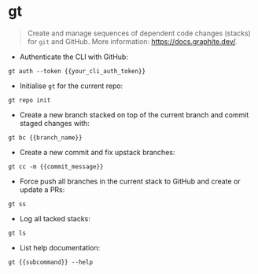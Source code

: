 # gt

> Create and manage sequences of dependent code changes (stacks) for `git` and GitHub.
> More information: <https://docs.graphite.dev/>.

- Authenticate the CLI with GitHub:

`gt auth --token {{your_cli_auth_token}}`

- Initialise `gt` for the current repo:

`gt repo init`

- Create a new branch stacked on top of the current branch and commit staged changes with:

`gt bc {{branch_name}}`

- Create a new commit and fix upstack branches:

`gt cc -m {{commit_message}}`

- Force push all branches in the current stack to GitHub and create or update a PRs:

`gt ss`

- Log all tacked stacks:

`gt ls`

- List help documentation:

`gt {{subcommand}} --help`

